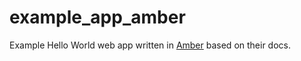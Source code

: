 # example_app_amber
Example Hello World web app written in [Amber](https://github.com/amberframework/amber) based on their docs.
